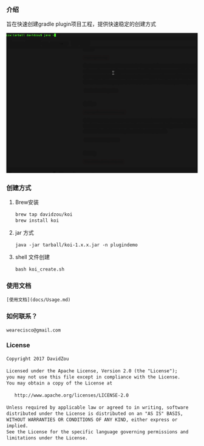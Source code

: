 ### 介绍
旨在快速创建gradle plugin项目工程，提供快速稳定的创建方式

![image](docs/images/koi.gif)

### 创建方式

1. Brew安装

    ```
    brew tap davidzou/koi
    brew install koi
    ```
2. jar 方式

    ```
    java -jar tarball/koi-1.x.x.jar -n plugindemo
    ```

3. shell 文件创建
    
    ```
    bash koi_create.sh 
    ```


### 使用文档

    [使用文档](docs/Usage.md)
    
### 如何联系？

    wearecisco@gmail.com

### License

```
Copyright 2017 DavidZou

Licensed under the Apache License, Version 2.0 (the "License");
you may not use this file except in compliance with the License.
You may obtain a copy of the License at

   http://www.apache.org/licenses/LICENSE-2.0

Unless required by applicable law or agreed to in writing, software
distributed under the License is distributed on an "AS IS" BASIS,
WITHOUT WARRANTIES OR CONDITIONS OF ANY KIND, either express or implied.
See the License for the specific language governing permissions and
limitations under the License.
```